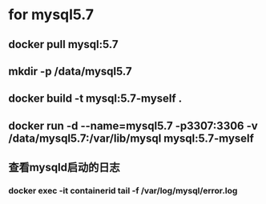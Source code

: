 # for mysql5.7
## docker pull mysql:5.7
## mkdir -p /data/mysql5.7
## docker build -t mysql:5.7-myself .
## docker run -d --name=mysql5.7 -p3307:3306 -v /data/mysql5.7:/var/lib/mysql mysql:5.7-myself
## 查看mysqld启动的日志
### docker exec -it containerid tail -f /var/log/mysql/error.log
